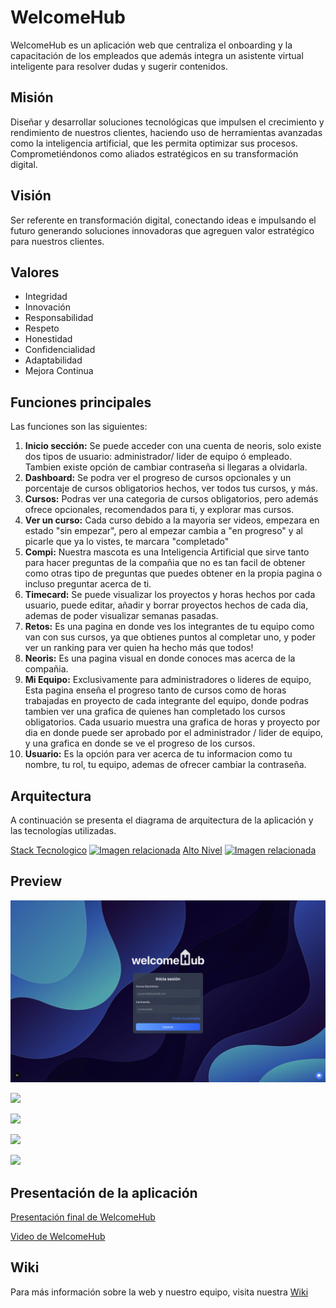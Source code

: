 # WelcomeHub
WelcomeHub es un aplicación web que centraliza el onboarding y la capacitación de los empleados que además integra un asistente virtual inteligente para resolver dudas y sugerir contenidos.

## Misión
Diseñar y desarrollar soluciones tecnológicas que impulsen el crecimiento y rendimiento de nuestros clientes, haciendo uso de herramientas avanzadas como la inteligencia artificial,  que les permita optimizar sus procesos. Comprometiéndonos como aliados estratégicos en su transformación digital.

## Visión
Ser referente en transformación digital, conectando ideas e impulsando el futuro generando soluciones innovadoras que agreguen valor estratégico para nuestros clientes.

## Valores
- Integridad
- Innovación
- Responsabilidad
- Respeto
- Honestidad
- Confidencialidad
- Adaptabilidad
- Mejora Continua

## Funciones principales

Las funciones son las siguientes:

1. **Inicio sección:** Se puede acceder con una cuenta de neoris, solo existe dos tipos de usuario: administrador/ lider de equipo ó empleado. Tambien existe opción de cambiar contraseña si llegaras a olvidarla.
2. **Dashboard:** Se podra ver el progreso de cursos opcionales y un porcentaje de cursos obligatorios hechos, ver todos tus cursos, y más.
3. **Cursos:** Podras ver una categoria de cursos obligatorios, pero además ofrece opcionales, recomendados para ti, y explorar mas cursos.
4. **Ver un curso:** Cada curso debido a la mayoria ser videos, empezara en estado "sin empezar", pero al empezar cambia a "en progreso" y al picarle que ya lo vistes, te marcara "completado"
5. **Compi:** Nuestra mascota es una Inteligencia Artificial que sirve tanto para hacer preguntas de la compañia que no es tan facil de obtener como otras tipo de preguntas que puedes obtener en la propia pagina o incluso preguntar acerca de ti.
6. **Timecard:** Se puede visualizar los proyectos y horas hechos por cada usuario, puede editar, añadir y borrar proyectos hechos de cada dia, ademas de poder visualizar semanas pasadas.
7. **Retos:** Es una pagina en donde ves los integrantes de tu equipo como van con sus cursos, ya que obtienes puntos al completar uno, y poder ver un ranking para ver quien ha hecho más que todos!
8. **Neoris:** Es una pagina visual en donde conoces mas acerca de la compañia.
9. **Mi Equipo:** Exclusivamente para administradores o lideres de equipo, Esta pagina enseña el progreso tanto de cursos como de horas trabajadas en proyecto de cada integrante del equipo, donde podras tambien ver una grafica de quienes han completado los cursos obligatorios. Cada usuario muestra una grafica de horas y proyecto por dia en donde puede ser aprobado por el administrador / lider de equipo, y una grafica en donde se ve el progreso de los cursos.
10. **Usuario:** Es la opción para ver acerca de tu informacion como tu nombre, tu rol, tu equipo, ademas de ofrecer cambiar la contraseña.


## Arquitectura
A continuación se presenta el diagrama de arquitectura de la aplicación y las tecnologías utilizadas.

[Stack Tecnologico](https://drive.google.com/file/d/1OIjOjRX-gH38xyS5uGycfxbtDFGPeNfd/view?usp=sharing)
[![Imagen relacionada](https://drive.google.com/uc?export=view&id=1OIjOjRX-gH38xyS5uGycfxbtDFGPeNfd)](https://drive.google.com/file/d/1OIjOjRX-gH38xyS5uGycfxbtDFGPeNfd/view?usp=sharing)
[Alto Nivel](https://drive.google.com/file/d/1JzCAfy1Y-JkdX8kp3JJ-qIZ9zna8RBTz/view?usp=sharing)
[![Imagen relacionada](https://drive.google.com/uc?export=view&id=1JzCAfy1Y-JkdX8kp3JJ-qIZ9zna8RBTz)](https://drive.google.com/file/d/1JzCAfy1Y-JkdX8kp3JJ-qIZ9zna8RBTz/view?usp=sharing)

## Preview

![](/repository_assets/Login2.png)

![](/repository_assets/Dashboard.png)

![](/repository_assets/Courses.png)

![](/repository_assets/CourseProgress.png)

![](/repository_assets/NeoBot.png)

## Presentación de la aplicación

[Presentación final de WelcomeHub](https://drive.google.com/file/d/1rsNhI5M2NtxPFj37PJ4tNwrB-FTdCn0n/view?usp=sharing)

[Video de WelcomeHub](https://youtu.be/6T7OmBCh2bw)

## Wiki
Para más información sobre la web y nuestro equipo, visita nuestra [Wiki](https://github.com/mykrex/welcomehub/wiki)
